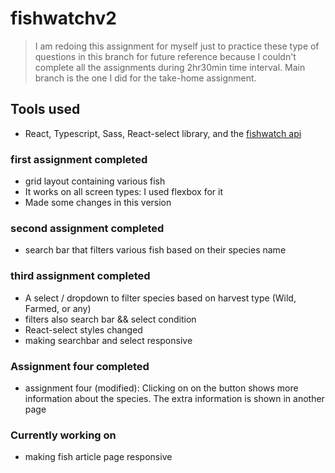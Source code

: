 # fishwatchv2

> I am redoing this assignment for myself just to practice these type of questions in this branch for future reference because I couldn't complete all the assignments during 2hr30min time interval. Main branch is the one I did for the take-home assignment.

## Tools used

- React, Typescript, Sass, React-select library, and the [fishwatch api](https://www.fishwatch.gov/developers)

### first assignment completed

- grid layout containing various fish
- It works on all screen types: I used flexbox for it
- Made some changes in this version

### second assignment completed

- search bar that filters various fish based on their species name

### third assignment completed

- A select / dropdown to filter species based on harvest type (Wild, Farmed, or any)
- filters also search bar && select condition
- React-select styles changed
- making searchbar and select responsive

### Assignment four completed
- assignment four (modified): Clicking on on the button shows more information about the species. The extra information is shown in another page

### Currently working on 
- making fish article page responsive

